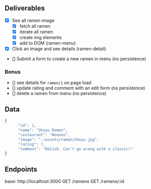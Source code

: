 ## Deliverables
- [x] See all ramen image
     - [x] fetch all ramen
     - [x] iterate all ramen
     - [x] create img elements
     - [x] add to DOM (ramen-menu)
- [x] Click an image and see details (ramen-detail)
- [] Submit a form to create a new ramen in menu (no persistence)

### Bonus
- [] see details for `ramen/1` on page load
- [] update rating and comment with an edit form (no persistence)
- [] delete a ramen from menu (no persistence)

## Data
```javascript
{
      "id": 1,
      "name": "Shoyu Ramen",
      "restaurant": "Nonono",
      "image": "./assets/ramen/shoyu.jpg",
      "rating": 7,
      "comment": "Delish. Can't go wrong with a classic!"
}
```

## Endpoints
base: http://localhost:3000
GET /ramens
GET /ramens/:id
